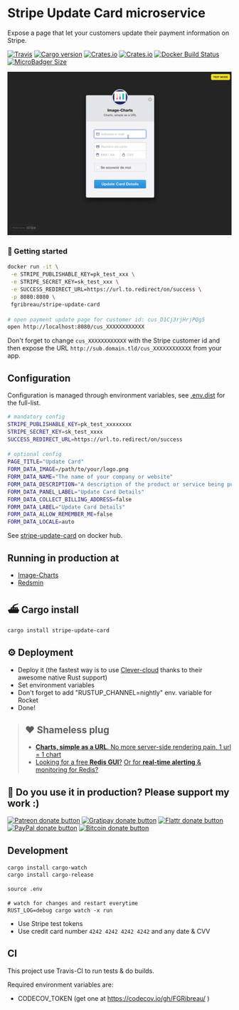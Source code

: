 # Stripe Update Card microservice

Expose a page that let your customers update their payment information on Stripe.

[![Travis](https://img.shields.io/travis/FGRibreau/stripe-update-card.svg)](https://travis-ci.org/FGRibreau/stripe-update-card)
[![Cargo version](https://img.shields.io/crates/v/stripe-update-card.svg)](https://crates.io/crates/stripe-update-card) [![Crates.io](https://img.shields.io/crates/l/stripe-update-card.svg)](https://crates.io/crates/stripe-update-card) [![Crates.io](https://img.shields.io/crates/d/stripe-update-card.svg)](https://crates.io/crates/stripe-update-card) [![Docker Build Status](https://img.shields.io/docker/build/fgribreau/stripe-update-card.svg)](https://hub.docker.com/r/fgribreau/stripe-update-card/) [![MicroBadger Size](https://img.shields.io/microbadger/image-size/fgribreau/stripe-update-card.svg)](https://hub.docker.com/r/fgribreau/stripe-update-card/)

<!-- [![codecov](https://codecov.io/gh/FGRibreau/stripe-update-card/branch/master/graph/badge.svg)](https://codecov.io/gh/FGRibreau/stripe-update-card) -->

<p align="center">
  <img src="docs/screencast.gif"/>  
</p>


### 🐳 Getting started

```bash
docker run -it \
 -e STRIPE_PUBLISHABLE_KEY=pk_test_xxx \
 -e STRIPE_SECRET_KEY=sk_test_xxx \
 -e SUCCESS_REDIRECT_URL=https://url.to.redirect/on/success \
 -p 8080:8080 \
 fgribreau/stripe-update-card

# open payment update page for customer id: cus_D1Cj3rjHrjPQg5
open http://localhost:8080/cus_XXXXXXXXXXXX
```

Don't forget to change `cus_XXXXXXXXXXXX` with the Stripe customer id and then expose the URL `http://sub.domain.tld/cus_XXXXXXXXXXXX` from your app.

## Configuration

Configuration is managed through environment variables, see [.env.dist](./.env.dist) for the full-list.


```bash
# mandatory config
STRIPE_PUBLISHABLE_KEY=pk_test_xxxxxxxx
STRIPE_SECRET_KEY=sk_test_xxxx
SUCCESS_REDIRECT_URL=https://url.to.redirect/on/success

# optional config
PAGE_TITLE="Update Card"
FORM_DATA_IMAGE=/path/to/your/logo.png
FORM_DATA_NAME="The name of your company or website"
FORM_DATA_DESCRIPTION="A description of the product or service being purchased"
FORM_DATA_PANEL_LABEL="Update Card Details"
FORM_DATA_COLLECT_BILLING_ADDRESS=false
FORM_DATA_LABEL="Update Card Details"
FORM_DATA_ALLOW_REMEMBER_ME=false
FORM_DATA_LOCALE=auto
```

See [stripe-update-card](https://hub.docker.com/r/fgribreau/stripe-update-card/) on docker hub.

## Running in production at

- [Image-Charts](https://payment.image-charts.com/cus_XXXXXX)
- [Redsmin](https://payment.redsmin.com/cus_XXXXXX)

## ⛴ Cargo install

```bash
cargo install stripe-update-card
```


## ⚙️ Deployment 

- Deploy it (the fastest way is to use [Clever-cloud](https://www.clever-cloud.com/doc/rust/rust/) thanks to their awesome native Rust support)
- Set environment variables
- Don't forget to add "RUSTUP_CHANNEL=nightly" env. variable for Rocket 
- Done!


> ## ❤️ Shameless plug
> - [**Charts, simple as a URL**. No more server-side rendering pain, 1 url = 1 chart](https://image-charts.com)
> - [Looking for a free **Redis GUI**?](http://redsmin.com) [Or for **real-time alerting** & monitoring for Redis?](http://redsmin.com)

## 🦄 Do you use it in production? Please support my work :)

<span class="badge-patreon"><a href="https://patreon.com/fgribreau" title="Donate to this project using Patreon"><img src="https://img.shields.io/badge/patreon-donate-yellow.svg" alt="Patreon donate button" /></a></span>
<span class="badge-gratipay"><a href="https://www.gratipay.com/fgribreau" title="Donate weekly to this project using Gratipay"><img src="https://img.shields.io/badge/gratipay-donate-yellow.svg" alt="Gratipay donate button" /></a></span>
<span class="badge-flattr"><a href="https://flattr.com/profile/fgribreau" title="Donate to this project using Flattr"><img src="https://img.shields.io/badge/flattr-donate-yellow.svg" alt="Flattr donate button" /></a></span>
<span class="badge-paypal"><a href="https://fgribreau.me/paypal" title="Donate to this project using Paypal"><img src="https://img.shields.io/badge/paypal-donate-yellow.svg" alt="PayPal donate button" /></a></span>
<span class="badge-bitcoin"><a href="https://www.coinbase.com/fgribreau" title="Donate once-off to this project using Bitcoin"><img src="https://img.shields.io/badge/bitcoin-donate-yellow.svg" alt="Bitcoin donate button" /></a></span>

## Development


```
cargo install cargo-watch
cargo install cargo-release

source .env

# watch for changes and restart everytime
RUST_LOG=debug cargo watch -x run 
```

- Use Stripe test tokens
- Use credit card number `4242 4242 4242 4242` and any date & CVV


## CI

This project use Travis-CI to run tests & do builds.

Required environment variables are:

- CODECOV_TOKEN (get one at https://codecov.io/gh/FGRibreau/ )